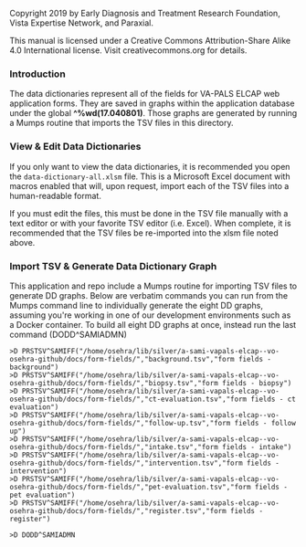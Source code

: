 Copyright 2019 by Early Diagnosis and Treatment Research Foundation, Vista Expertise Network, and Paraxial.

This manual is licensed under a Creative Commons Attribution-Share Alike 4.0 International license. 
Visit creativecommons.org for details.

### Introduction

The data dictionaries represent all of the fields for VA-PALS ELCAP web application forms. They are saved in graphs 
within the application database under the global **^%wd(17.040801)**. Those graphs are generated by running a Mumps 
routine that imports the TSV files in this directory.

### View & Edit Data Dictionaries

If you only want to view the data dictionaries, it is recommended you open the `data-dictionary-all.xlsm` file. 
This is a Microsoft Excel document with macros enabled that will, upon request, import each of the TSV files into a 
human-readable format.

If you must edit the files, this must be done in the TSV file manually with a text editor or with your favorite TSV 
editor (i.e. Excel). When complete, it is recommended that the TSV files be re-imported into the xlsm file noted above.

### Import TSV & Generate Data Dictionary Graph

This application and repo include a Mumps routine for importing TSV files to generate DD graphs. Below are verbatim 
commands you can run from the Mumps command line to individually generate the eight DD graphs, assuming you're working in one of 
our development environments such as a Docker container. To build all eight DD graphs at once, instead run the last command (DODD^SAMIADMN)

```
>D PRSTSV^SAMIFF("/home/osehra/lib/silver/a-sami-vapals-elcap--vo-osehra-github/docs/form-fields/","background.tsv","form fields - background")
>D PRSTSV^SAMIFF("/home/osehra/lib/silver/a-sami-vapals-elcap--vo-osehra-github/docs/form-fields/","biopsy.tsv","form fields - biopsy")
>D PRSTSV^SAMIFF("/home/osehra/lib/silver/a-sami-vapals-elcap--vo-osehra-github/docs/form-fields/","ct-evaluation.tsv","form fields - ct evaluation")
>D PRSTSV^SAMIFF("/home/osehra/lib/silver/a-sami-vapals-elcap--vo-osehra-github/docs/form-fields/","follow-up.tsv","form fields - follow up")
>D PRSTSV^SAMIFF("/home/osehra/lib/silver/a-sami-vapals-elcap--vo-osehra-github/docs/form-fields/","intake.tsv","form fields - intake")
>D PRSTSV^SAMIFF("/home/osehra/lib/silver/a-sami-vapals-elcap--vo-osehra-github/docs/form-fields/","intervention.tsv","form fields - intervention")
>D PRSTSV^SAMIFF("/home/osehra/lib/silver/a-sami-vapals-elcap--vo-osehra-github/docs/form-fields/","pet-evaluation.tsv","form fields - pet evaluation")
>D PRSTSV^SAMIFF("/home/osehra/lib/silver/a-sami-vapals-elcap--vo-osehra-github/docs/form-fields/","register.tsv","form fields - register")

>D DODD^SAMIADMN

```




